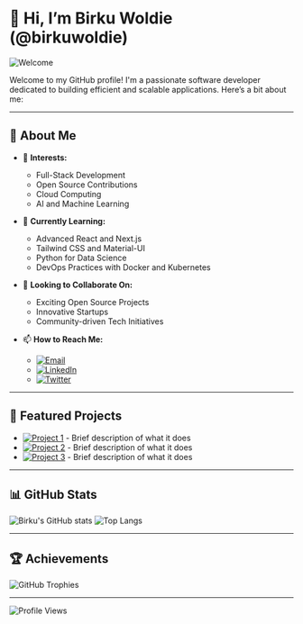 # 👋 Hi, I’m Birku Woldie (@birkuwoldie)

![Welcome](https://github.com/birkuwoldie/netflix/blob/main/images/banner.jpg)

Welcome to my GitHub profile! I'm a passionate software developer dedicated to building efficient and scalable applications. Here’s a bit about me:

---

## 🌟 About Me

- 👀 **Interests:** 
  - Full-Stack Development
  - Open Source Contributions
  - Cloud Computing
  - AI and Machine Learning

- 🌱 **Currently Learning:** 
  - Advanced React and Next.js
  - Tailwind CSS and Material-UI
  - Python for Data Science
  - DevOps Practices with Docker and Kubernetes

- 💞️ **Looking to Collaborate On:** 
  - Exciting Open Source Projects
  - Innovative Startups
  - Community-driven Tech Initiatives

- 📫 **How to Reach Me:** 
  - [![Email](https://img.shields.io/badge/-Email-%2312100E?style=flat&logo=gmail)](mailto:your-email@example.com)
  - [![LinkedIn](https://img.shields.io/badge/-LinkedIn-%230077B5?style=flat&logo=linkedin&logoColor=white)](https://www.linkedin.com/in/your-profile)
  - [![Twitter](https://img.shields.io/badge/-Twitter-%231DA1F2?style=flat&logo=twitter&logoColor=white)](https://twitter.com/your-profile)

---

## 🔭 Featured Projects

- [![Project 1](https://img.shields.io/badge/Project%201-%23000000.svg?style=flat&logo=github)](https://github.com/your-profile/project1) - Brief description of what it does
- [![Project 2](https://img.shields.io/badge/Project%202-%23000000.svg?style=flat&logo=github)](https://github.com/your-profile/project2) - Brief description of what it does
- [![Project 3](https://img.shields.io/badge/Project%203-%23000000.svg?style=flat&logo=github)](https://github.com/your-profile/project3) - Brief description of what it does

---

## 📊 GitHub Stats

![Birku's GitHub stats](https://github-readme-stats.vercel.app/api?username=birkuwoldie&show_icons=true&theme=radical)
![Top Langs](https://github-readme-stats.vercel.app/api/top-langs/?username=birkuwoldie&layout=compact&theme=radical)

---

## 🏆 Achievements

![GitHub Trophies](https://github-profile-trophy.vercel.app/?username=birkuwoldie&theme=radical)

---

![Profile Views](https://komarev.com/ghpvc/?username=birkuwoldie&color=brightgreen)

<!---
birkuwoldie/birkuwoldie is a ✨ special ✨ repository because its `README.md` (this file) appears on your GitHub profile.
You can click the Preview link to take a look at your changes.
--->
